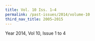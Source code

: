 ```yaml
---
title: Vol. 10 Iss. 1–4
permalink: /past-issues/2014/volume-10
third_nav_title: 2005–2015
---
```


Year 2014, Vol 10, Issue 1 to 4
